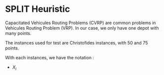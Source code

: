 # SPLIT Heuristic

Capacitated Vehicules Routing Problems (CVRP) are common problems in Vehicules Routing Problem (VRP). In our case, we only have one depot with many points.

The instances used for test are Christofides instances, with 50 and 75 points.

With each instances, we have the notation : 
* $X_i$ 
